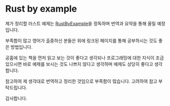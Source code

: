 # Rust by example

제가 정리할 러스트 예제는 [RustByExample](https://doc.rust-lang.org/stable/rust-by-example/)을 
정독하며 번역과 요약을 통해 올릴 예정입니다. 

부족함이 많고 영어가 출중하신 분들은 위에 링크된 페이지를 통해 공부하시는 것도 좋은 방법입니다.

공홈에 있는 책을 먼저 읽고 보는 것이 좋다고 생각되나 프로그래밍에 대한 지식이 조금 있으시면 바로 예제를 보시는 것도 나쁘지 않다고 생각하며 예제도 상당히 좋다고 생각합니다.

참고하여 제 생각대로 번역하고 정리한 것임으로 부족함이 많습니다. 고려하여 참고 부탁드립니다.

감사합니다.


